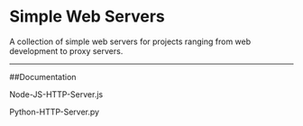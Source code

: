 # Simple Web Servers
A collection of simple web servers for projects ranging from web development to proxy servers.

--------------------------------------------------------------------------------------------------

##Documentation


Node-JS-HTTP-Server.js 

Python-HTTP-Server.py








